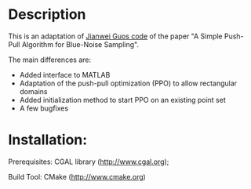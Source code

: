 # Description
This is an adaptation of [Jianwei Guos code](https://github.com/jianweiguo/push-pull) of the paper "A Simple Push-Pull Algorithm for Blue-Noise Sampling".

The main differences are:
* Added interface to MATLAB
* Adaptation of the push-pull optimization (PPO) to allow rectangular domains
* Added initialization method to start PPO on an existing point set
* A few bugfixes

# Installation:
Prerequisites:
    CGAL library (http://www.cgal.org);
    
Build Tool:
    CMake (http://www.cmake.org)
